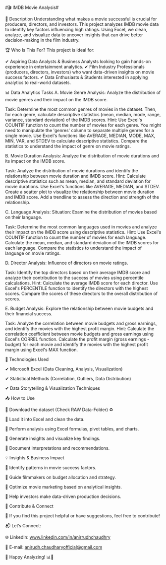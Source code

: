 #🎬 IMDB Movie Analysis#

📌 Description
Understanding what makes a movie successful is crucial for producers, directors, and investors. This project analyzes IMDB movie data to identify key factors influencing high ratings. Using Excel, we clean, analyze, and visualize data to uncover insights that can drive better decision-making in the film industry.

🏆 Who Is This For?
This project is ideal for:

✔ Aspiring Data Analysts & Business Analysts looking to gain hands-on experience in entertainment analytics.
✔ Film Industry Professionals (producers, directors, investors) who want data-driven insights on movie success factors.
✔ Data Enthusiasts & Students interested in applying analytics to real-world datasets.

📊 Data Analytics Tasks
A. Movie Genre Analysis: Analyze the distribution of movie genres and their impact on the IMDB score.

Task: Determine the most common genres of movies in the dataset. Then, for each genre, calculate descriptive statistics (mean, median, mode, range, variance, standard deviation) of the IMDB scores.
Hint: Use Excel's COUNTIF function to count the number of movies for each genre. You might need to manipulate the 'genres' column to separate multiple genres for a single movie. Use Excel's functions like AVERAGE, MEDIAN, MODE, MAX, MIN, VAR, and STDEV to calculate descriptive statistics. Compare the statistics to understand the impact of genre on movie ratings.

B. Movie Duration Analysis: Analyze the distribution of movie durations and its impact on the IMDB score.

Task: Analyze the distribution of movie durations and identify the relationship between movie duration and IMDB score.
Hint: Calculate descriptive statistics such as mean, median, and standard deviation for movie durations. Use Excel's functions like AVERAGE, MEDIAN, and STDEV. Create a scatter plot to visualize the relationship between movie duration and IMDB score. Add a trendline to assess the direction and strength of the relationship.

C. Language Analysis: Situation: Examine the distribution of movies based on their language.

Task: Determine the most common languages used in movies and analyze their impact on the IMDB score using descriptive statistics.
Hint: Use Excel's COUNTIF function to count the number of movies for each language. Calculate the mean, median, and standard deviation of the IMDB scores for each language. Compare the statistics to understand the impact of language on movie ratings.

D. Director Analysis: Influence of directors on movie ratings.

Task: Identify the top directors based on their average IMDB score and analyze their contribution to the success of movies using percentile calculations.
Hint: Calculate the average IMDB score for each director. Use Excel's PERCENTILE function to identify the directors with the highest scores. Compare the scores of these directors to the overall distribution of scores.

E. Budget Analysis: Explore the relationship between movie budgets and their financial success.

Task: Analyze the correlation between movie budgets and gross earnings, and identify the movies with the highest profit margin.
Hint: Calculate the correlation coefficient between movie budgets and gross earnings using Excel's CORREL function. Calculate the profit margin (gross earnings - budget) for each movie and identify the movies with the highest profit margin using Excel's MAX function.

🚀 Technologies Used

✔ Microsoft Excel (Data Cleaning, Analysis, Visualization)

✔ Statistical Methods (Correlation, Outliers, Data Distribution)

✔ Data Storytelling & Visualization Techniques

📥 How to Use

🔹 Download the dataset (Check RAW Data-Folder) ♻

🔹 Load it into Excel and clean the data.

🔹 Perform analysis using Excel formulas, pivot tables, and charts.

🔹 Generate insights and visualize key findings.

🔹 Document interpretations and recommendations.

💡 Insights & Business Impact

🔹 Identify patterns in movie success factors.

🔹 Guide filmmakers on budget allocation and strategy.

🔹 Optimize movie marketing based on analytical insights.

🔹 Help investors make data-driven production decisions.

📩 Contribute & Connect

🔗 If you find this project helpful or have suggestions, feel free to contribute!

📬 Let’s Connect:

🌐 LinkedIn: www.linkedin.com/in/anirrudhchaudhry

📧 E-mail: anirudh.chaudharyofficial@gmail.com

🎥 Happy Analyzing! 📊🎯
